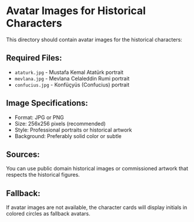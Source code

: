 # Avatar Images for Historical Characters

This directory should contain avatar images for the historical characters:

## Required Files:
- `ataturk.jpg` - Mustafa Kemal Atatürk portrait
- `mevlana.jpg` - Mevlana Celaleddin Rumi portrait  
- `confucius.jpg` - Konfüçyüs (Confucius) portrait

## Image Specifications:
- Format: JPG or PNG
- Size: 256x256 pixels (recommended)
- Style: Professional portraits or historical artwork
- Background: Preferably solid color or subtle

## Sources:
You can use public domain historical images or commissioned artwork that respects the historical figures.

## Fallback:
If avatar images are not available, the character cards will display initials in colored circles as fallback avatars.